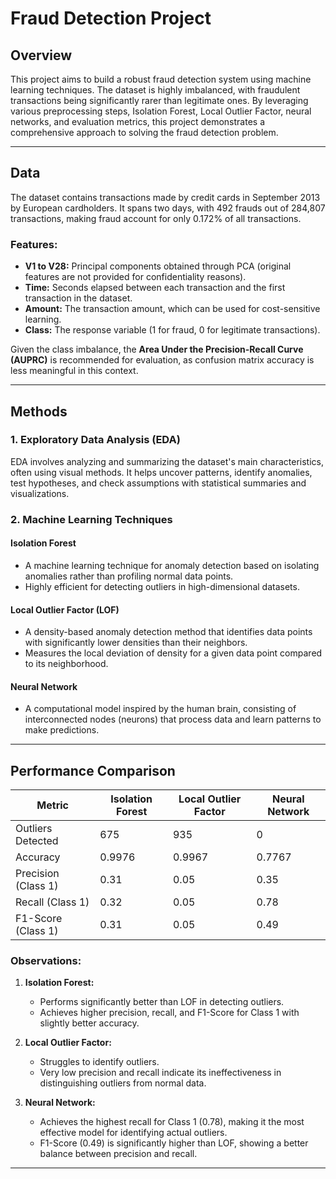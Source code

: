 
# Fraud Detection Project

## Overview
This project aims to build a robust fraud detection system using machine learning techniques. The dataset is highly imbalanced, with fraudulent transactions being significantly rarer than legitimate ones. By leveraging various preprocessing steps, Isolation Forest, Local Outlier Factor, neural networks, and evaluation metrics, this project demonstrates a comprehensive approach to solving the fraud detection problem.

---

## Data
The dataset contains transactions made by credit cards in September 2013 by European cardholders. It spans two days, with 492 frauds out of 284,807 transactions, making fraud account for only 0.172% of all transactions. 

### Features:
- **V1 to V28:** Principal components obtained through PCA (original features are not provided for confidentiality reasons).  
- **Time:** Seconds elapsed between each transaction and the first transaction in the dataset.  
- **Amount:** The transaction amount, which can be used for cost-sensitive learning.  
- **Class:** The response variable (1 for fraud, 0 for legitimate transactions).  

Given the class imbalance, the **Area Under the Precision-Recall Curve (AUPRC)** is recommended for evaluation, as confusion matrix accuracy is less meaningful in this context.

---

## Methods

### 1. **Exploratory Data Analysis (EDA)**
EDA involves analyzing and summarizing the dataset's main characteristics, often using visual methods. It helps uncover patterns, identify anomalies, test hypotheses, and check assumptions with statistical summaries and visualizations.

### 2. **Machine Learning Techniques**
#### **Isolation Forest**
- A machine learning technique for anomaly detection based on isolating anomalies rather than profiling normal data points.
- Highly efficient for detecting outliers in high-dimensional datasets.

#### **Local Outlier Factor (LOF)**
- A density-based anomaly detection method that identifies data points with significantly lower densities than their neighbors.
- Measures the local deviation of density for a given data point compared to its neighborhood.

#### **Neural Network**
- A computational model inspired by the human brain, consisting of interconnected nodes (neurons) that process data and learn patterns to make predictions.

---

## Performance Comparison

| Metric               | Isolation Forest | Local Outlier Factor | Neural Network |
|----------------------|------------------|-----------------------|----------------|
| Outliers Detected    | 675              | 935                   | 0              |
| Accuracy             | 0.9976           | 0.9967                | 0.7767         |
| Precision (Class 1)  | 0.31             | 0.05                  | 0.35           |
| Recall (Class 1)     | 0.32             | 0.05                  | 0.78           |
| F1-Score (Class 1)   | 0.31             | 0.05                  | 0.49           |

### Observations:
1. **Isolation Forest:**
   - Performs significantly better than LOF in detecting outliers.
   - Achieves higher precision, recall, and F1-Score for Class 1 with slightly better accuracy.

2. **Local Outlier Factor:**
   - Struggles to identify outliers.
   - Very low precision and recall indicate its ineffectiveness in distinguishing outliers from normal data.

3. **Neural Network:**
   - Achieves the highest recall for Class 1 (0.78), making it the most effective model for identifying actual outliers.
   - F1-Score (0.49) is significantly higher than LOF, showing a better balance between precision and recall.

---

